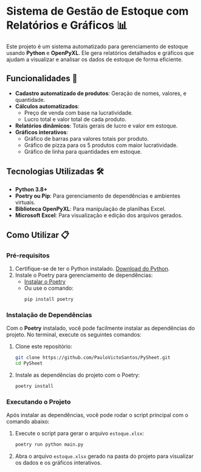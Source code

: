 # **Sistema de Gestão de Estoque com Relatórios e Gráficos 📊**

Este projeto é um sistema automatizado para gerenciamento de estoque usando **Python** e **OpenPyXL**. Ele gera relatórios detalhados e gráficos que ajudam a visualizar e analisar os dados de estoque de forma eficiente.

## **Funcionalidades 🚀**

- **Cadastro automatizado de produtos**: Geração de nomes, valores, e quantidade.
- **Cálculos automatizados**:
  - Preço de venda com base na lucratividade.
  - Lucro total e valor total de cada produto.
- **Relatórios dinâmicos**: Totais gerais de lucro e valor em estoque.
- **Gráficos interativos**:
  - Gráfico de barras para valores totais por produto.
  - Gráfico de pizza para os 5 produtos com maior lucratividade.
  - Gráfico de linha para quantidades em estoque.

## **Tecnologias Utilizadas 🛠️**

- **Python 3.8+**
- **Poetry ou Pip**: Para gerenciamento de dependências e ambientes virtuais.
- **Biblioteca OpenPyXL**: Para manipulação de planilhas Excel.
- **Microsoft Excel**: Para visualização e edição dos arquivos gerados.

## **Como Utilizar 📋**

### **Pré-requisitos**
1. Certifique-se de ter o Python instalado. [Download do Python](https://www.python.org/downloads/).
2. Instale o Poetry para gerenciamento de dependências:
   - [Instalar o Poetry](https://python-poetry.org/docs/#installation)
   - Ou use o comando:
     ```bash
     pip install poetry
     ```

### **Instalação de Dependências**
Com o **Poetry** instalado, você pode facilmente instalar as dependências do projeto. No terminal, execute os seguintes comandos:

1. Clone este repositório:
    ```bash
    git clone https://github.com/PauloVictoSantos/PySheet.git
    cd PySheet
    ```

2. Instale as dependências do projeto com o Poetry:
    ```bash
    poetry install
    ```

### **Executando o Projeto**
Após instalar as dependências, você pode rodar o script principal com o comando abaixo:

1. Execute o script para gerar o arquivo `estoque.xlsx`:
    ```bash
    poetry run python main.py
    ```

2. Abra o arquivo `estoque.xlsx` gerado na pasta do projeto para visualizar os dados e os gráficos interativos.

